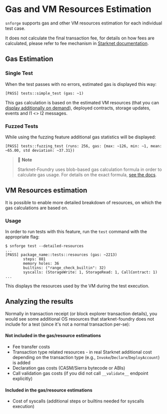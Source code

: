 # Gas and VM Resources Estimation

`snforge` supports gas and other VM resources estimation for each individual test case. 

It does not calculate the final transaction fee, for details on how fees are calculated, 
please refer to fee mechanism in [Starknet documentation](https://docs.starknet.io/documentation/architecture_and_concepts/Network_Architecture/fee-mechanism).

## Gas Estimation

### Single Test

When the test passes with no errors, estimated gas is displayed this way:
```shell
[PASS] tests::simple_test (gas: ~1)
```

This gas calculation is based on the estimated VM resources (that you can [display additionally on demand](#usage)), 
deployed contracts, storage updates, events and l1 <> l2 messages. 

### Fuzzed Tests

While using the fuzzing feature additional gas statistics will be displayed:
```shell
[PASS] tests::fuzzing_test (runs: 256, gas: {max: ~126, min: ~1, mean: ~65.00, std deviation: ~37.31})
```

> 📝 **Note**
>  
> Starknet-Foundry uses blob-based gas calculation formula in order to calculate gas usage. 
> For details on the exact formula, [see the docs](https://docs.starknet.io/documentation/architecture_and_concepts/Network_Architecture/fee-mechanism/#overall_fee_blob). 

## VM Resources estimation 

It is possible to enable more detailed breakdown of resources, on which the gas calculations are based on.

### Usage
In order to run tests with this feature, run the `test` command with the appropriate flag:
```shell
$ snforge test --detailed-resources
...
[PASS] package_name::tests::resources (gas: ~2213)
        steps: 881
        memory holes: 36
        builtins: ("range_check_builtin": 32)
        syscalls: (StorageWrite: 1, StorageRead: 1, CallContract: 1)
...
```
This displays the resources used by the VM during the test execution.

## Analyzing the results
Normally in transaction receipt (or block explorer transaction details), you would see some additional OS resources
that starknet-foundry does not include for a test (since it's not a normal transaction per-se):

#### Not included in the gas/resource estimations
- Fee transfer costs
- Transaction type related resources - in real Starknet additional cost depending on the transaction type (e.g., `Invoke`/`Declare`/`DeployAccount`) is added
- Declaration gas costs (CASM/Sierra bytecode or ABIs)
- Call validation gas costs (if you did not call `__validate__` endpoint explicitly)

#### Included in the gas/resource estimations
- Cost of syscalls (additional steps or builtins needed for syscalls execution)
